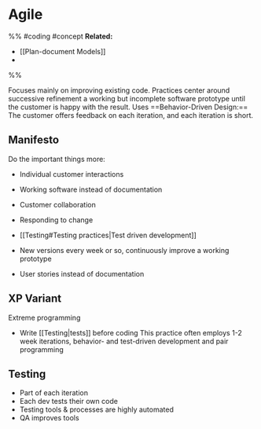 # Agile
%%
#coding 
#concept
**Related:**
-  [[Plan-document Models]]
-  

%%


Focuses mainly on improving existing code.
Practices center around successive refinement a working but incomplete software prototype until the customer is happy with the result. Uses ==Behavior-Driven Design:== The customer offers feedback on each iteration, and each iteration is short.

## Manifesto
Do the important things more:
- Individual customer interactions
- Working software instead of documentation
- Customer collaboration
- Responding to change

- [[Testing#Testing practices|Test driven development]]
- New versions every week or so, continuously improve a working prototype
- User stories instead of documentation


## XP Variant 
Extreme programming
- Write [[Testing|tests]] before coding
This practice often employs 1-2 week iterations, behavior- and test-driven development and pair programming

## Testing
- Part of each iteration
- Each dev tests their own code
- Testing tools & processes are highly automated
- QA improves tools
